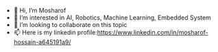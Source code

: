 - 👋 Hi, I’m Mosharof
- 👀 I’m interested in AI, Robotics, Machine Learning, Embedded System
- 💞️ I’m looking to collaborate on this topic
- 📫 Here is my linkedin profile:https://www.linkedin.com/in/mosharof-hossain-a645191a9/

<!---
mosharof24/mosharof24 is a ✨ special ✨ repository because its `README.md` (this file) appears on your GitHub profile.
You can click the Preview link to take a look at your changes.
--->
